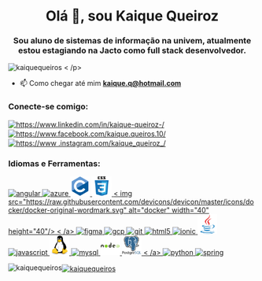 <h1 align="center">Olá 👋, sou Kaique Queiroz</h1>
<h3 align="center">Sou aluno de sistemas de informação na univem, atualmente estou estagiando na Jacto como full stack desenvolvedor.</h3>

<p align="left"> <img src="https://komarev.com/ghpvc/?username=kaiquequeiros&label=Profile%20views&color=0e75b6&style=flat" alt="kaiquequeiros" /> < /p>

- 📫 Como chegar até mim **kaique.q@hotmail.com**

<h3 align="left">Conecte-se comigo:</h3>
<p align="left">
<a href="https ://linkedin.com/in/https://www.linkedin.com/in/kaique-queiroz-/" target="blank"><img align="center" src="https://raw.githubusercontent .com/rahuldkjain/github-profile-readme-generator/master/src/images/icons/Social/linked-in-alt.svg" alt="https://www.linkedin.com/in/kaique-queiroz-/ " altura="30" largura="40" /></a>
<a href="https://fb.com/https://www.facebook.com/kaique.queiros.10/" target="blank"><img align="center" src="https:// raw.githubusercontent.com/rahuldkjain/github-profile-readme-generator/master/src/images/icons/Social/facebook.svg" alt="https://www.facebook.com/kaique.queiros.10/" height="30" width="40" /></a>
<a href="https://instagram.com/https://www.instagram.com/kaique_queiroz_/" target="blank"><img align="center" src="https://raw.githubusercontent.com/rahuldkjain/github-profile-readme-generator/master/src/images/icons/Social/instagram.svg" alt="https://www .instagram.com/kaique_queiroz_/" height="30" width="40" /></a>
</p>

<h3 align="left">Idiomas e Ferramentas:</h3>
<p align="left"> <a href="https://angular.io" target="_blank" rel="noreferrer"> <img src="https://angular.io/assets/images/logos /angular/angular.svg" alt="angular" width="40" height="40"/> </a> <a href="https://azure.microsoft.com/en-in/" target= "_blank" rel="noreferrer"> <img src="https://www.vectorlogo.zone/logos/microsoft_azure/microsoft_azure-icon.svg" alt="azure" width="40" height="40"/ > </a> <a href="https://www.cprogramming.com/" target="_blank" rel="noreferrer"> <img src="https://raw.githubusercontent.com/devicons/devicon/master/icons/c/c-original.svg" alt="c" width="40" height="40"/> </a> <a href="https://www. w3schools.com/css/" target="_blank" rel="noreferrer"> <img src="https://raw.githubusercontent.com/devicons/devicon/master/icons/css3/css3-original-wordmark.svg " alt="css3" width="40" height="40"/> </a> <a href="https://www.docker.com/" target="_blank" rel="noreferrer"> < img src="https://raw.githubusercontent.com/devicons/devicon/master/icons/docker/docker-original-wordmark.svg" alt="docker" width="40" height="40"/> < /a> <a href="https://www.figma.com/" target="_blank" rel="noreferrer"> <img src="https://www.vectorlogo.zone/logos/figma/figma-icon.svg " alt="figma" width="40" height="40"/> </a> <a href="https://cloud.google.com" target="_blank" rel="noreferrer"> <img src="https://www.vectorlogo.zone/logos/google_cloud/google_cloud-icon.svg" alt="gcp" width="40" height="40"/> </a> <a href="https ://git-scm.com/" target="_blank" rel="noreferrer"> <img src="https://www.vectorlogo.zone/logos/git-scm/git-scm-icon.svg" alt="git" largura="40" altura="40"/> </a> <a href="https://www.w3.org/html/" target="_blank" rel="noreferrer"> <img src="https://raw.githubusercontent. com/devicons/devicon/master/icons/html5/html5-original-wordmark.svg" alt="html5" width="40" height="40"/> </a> <a href="https:// ionicframework.com" target="_blank" rel="noreferrer"> <img src="https://upload.wikimedia.org/wikipedia/commons/d/d1/Ionic_Logo.svg" alt="ionic" width=" 40" height="40"/> </a> <a href="https://www.java.com" target="_blank" rel="noreferrer"> <img src="https://raw.githubusercontent.com/devicons/devicon/master/icons/java/java-original.svg" alt="java" width="40" height="40"/> </a> <a href="https:// developer.mozilla.org/en-US/docs/Web/JavaScript" target="_blank" rel="noreferrer"> <img src="https://raw.githubusercontent.com/devicons/devicon/master/icons/ javascript/javascript-original.svg" alt="javascript" width="40" height="40"/> </a> <a href="https://www.linux.org/" target="_blank" rel="noreferrer"> <img src="https://raw.githubusercontent.com/devicons/devicon/master/icons/linux/linux-original.svg" alt="linux" width="40" height=" 40"/> </a> <a href="https://www.mysql.com/" target="_blank" rel="noreferrer"> <img src="https://raw.githubusercontent.com/devicons/ devicon/master/icons/mysql/mysql-original-wordmark.svg" alt="mysql" width="40" height="40"/> </a> <a href="https://nodejs.org" target="_blank" rel="noreferrer"> <img src="https://raw.githubusercontent.com/devicons/devicon/master/icons/nodejs/nodejs-original-wordmark.svg" alt="nodejs" largura ="40" height="40"/> </a> <a href="https://www.postgresql.org" target="_blank" rel="noreferrer"> <img src="https://raw.githubusercontent.com/devicons/devicon/master/icons/postgresql/postgresql-original-wordmark.svg" alt="postgresql" width="40" height="40"/> < /a> <a href="https://www.python.org" target="_blank" rel="noreferrer"> <img src="https://raw.githubusercontent.com/devicons/devicon/master/ icons/python/python-original.svg" alt="python" width="40" height="40"/> </a> <a href="https://spring.io/" target="_blank" rel="noreferrer"> <img src="https://www.vectorlogo.zone/logos/springio/springio-icon.svg" alt="spring" width="40" height="40"/> </ a></p>

<p><img align="left" src="https://github-readme-stats.vercel.app/api/top-langs?username=kaiquequeiros&show_icons=true&locale=en&layout=compact" alt="kaiquequeiros" /> </p>

<p> <img align="center" src="https://github-readme-stats.vercel.app/api?username=kaiquequeiros&show_icons=true&locale=en" alt="kaiquequeiros" /> </p>
